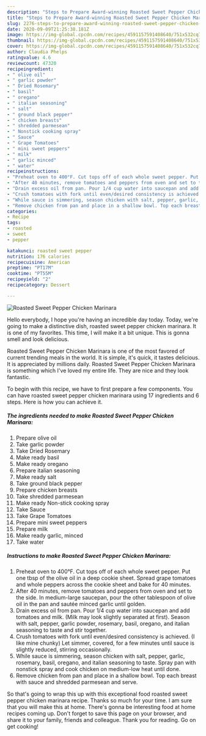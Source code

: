```yaml
---
description: "Steps to Prepare Award-winning Roasted Sweet Pepper Chicken Marinara"
title: "Steps to Prepare Award-winning Roasted Sweet Pepper Chicken Marinara"
slug: 2276-steps-to-prepare-award-winning-roasted-sweet-pepper-chicken-marinara
date: 2020-09-09T21:25:38.181Z
image: https://img-global.cpcdn.com/recipes/4591157591408640/751x532cq70/roasted-sweet-pepper-chicken-marinara-recipe-main-photo.jpg
thumbnail: https://img-global.cpcdn.com/recipes/4591157591408640/751x532cq70/roasted-sweet-pepper-chicken-marinara-recipe-main-photo.jpg
cover: https://img-global.cpcdn.com/recipes/4591157591408640/751x532cq70/roasted-sweet-pepper-chicken-marinara-recipe-main-photo.jpg
author: Claudia Phelps
ratingvalue: 4.6
reviewcount: 47320
recipeingredient:
- " olive oil"
- " garlic powder"
- " Dried Rosemary"
- " basil"
- " oregano"
- " italian seasoning"
- " salt"
- " ground black pepper"
- " chicken breasts"
- " shredded parmesean"
- " Nonstick cooking spray"
- " Sauce"
- " Grape Tomatoes"
- " mini sweet peppers"
- " milk"
- " garlic minced"
- " water"
recipeinstructions:
- "Preheat oven to 400°F. Cut tops off of each whole sweet pepper. Put one tbsp of the olive oil in a deep cookie sheet. Spread grape tomatoes and whole peppers across the cookie sheet and bake for 40 minutes."
- "After 40 minutes, remove tomatoes and peppers from oven and set to the side. In medium-large saucepan, pour the other tablespoon of olive oil in the pan and sautée minced garlic until golden."
- "Drain excess oil from pan. Pour 1/4 cup water into saucepan and add tomatoes and milk. (Milk may look slightly separated at first). Season with salt, pepper, garlic powder, rosemary, basil, oregano, and italian seasoning to taste and stir together."
- "Crush tomatoes with fork until even/desired consistency is achieved. (I like mine chunky) Let simmer, covered, for a few minutes until sauce is slightly reduced, stirring occasionally."
- "While sauce is simmering, season chicken with salt, pepper, garlic, rosemary, basil, oregano, and italian seasoning to taste. Spray pan with nonstick spray and cook chicken on medium-low heat until done."
- "Remove chicken from pan and place in a shallow bowl. Top each breast with sauce and shredded parmesean and serve."
categories:
- Recipe
tags:
- roasted
- sweet
- pepper

katakunci: roasted sweet pepper 
nutrition: 176 calories
recipecuisine: American
preptime: "PT17M"
cooktime: "PT55M"
recipeyield: "2"
recipecategory: Dessert

---
```



![Roasted Sweet Pepper Chicken Marinara](https://img-global.cpcdn.com/recipes/4591157591408640/751x532cq70/roasted-sweet-pepper-chicken-marinara-recipe-main-photo.jpg)

Hello everybody, I hope you're having an incredible day today. Today, we're going to make a distinctive dish, roasted sweet pepper chicken marinara. It is one of my favorites. This time, I will make it a bit unique. This is gonna smell and look delicious.

Roasted Sweet Pepper Chicken Marinara is one of the most favored of current trending meals in the world. It is simple, it's quick, it tastes delicious. It is appreciated by millions daily. Roasted Sweet Pepper Chicken Marinara is something which I've loved my entire life. They are nice and they look fantastic.




To begin with this recipe, we have to first prepare a few components. You can have roasted sweet pepper chicken marinara using 17 ingredients and 6 steps. Here is how you can achieve it.

<!--inarticleads1-->

##### The ingredients needed to make Roasted Sweet Pepper Chicken Marinara:

1. Prepare  olive oil
1. Take  garlic powder
1. Take  Dried Rosemary
1. Make ready  basil
1. Make ready  oregano
1. Prepare  italian seasoning
1. Make ready  salt
1. Take  ground black pepper
1. Prepare  chicken breasts
1. Take  shredded parmesean
1. Make ready  Non-stick cooking spray
1. Take  Sauce
1. Take  Grape Tomatoes
1. Prepare  mini sweet peppers
1. Prepare  milk
1. Make ready  garlic, minced
1. Take  water




<!--inarticleads2-->

##### Instructions to make Roasted Sweet Pepper Chicken Marinara:

1. Preheat oven to 400°F. Cut tops off of each whole sweet pepper. Put one tbsp of the olive oil in a deep cookie sheet. Spread grape tomatoes and whole peppers across the cookie sheet and bake for 40 minutes.
1. After 40 minutes, remove tomatoes and peppers from oven and set to the side. In medium-large saucepan, pour the other tablespoon of olive oil in the pan and sautée minced garlic until golden.
1. Drain excess oil from pan. Pour 1/4 cup water into saucepan and add tomatoes and milk. (Milk may look slightly separated at first). Season with salt, pepper, garlic powder, rosemary, basil, oregano, and italian seasoning to taste and stir together.
1. Crush tomatoes with fork until even/desired consistency is achieved. (I like mine chunky) Let simmer, covered, for a few minutes until sauce is slightly reduced, stirring occasionally.
1. While sauce is simmering, season chicken with salt, pepper, garlic, rosemary, basil, oregano, and italian seasoning to taste. Spray pan with nonstick spray and cook chicken on medium-low heat until done.
1. Remove chicken from pan and place in a shallow bowl. Top each breast with sauce and shredded parmesean and serve.




So that's going to wrap this up with this exceptional food roasted sweet pepper chicken marinara recipe. Thanks so much for your time. I am sure that you will make this at home. There's gonna be interesting food at home recipes coming up. Don't forget to save this page on your browser, and share it to your family, friends and colleague. Thank you for reading. Go on get cooking!
